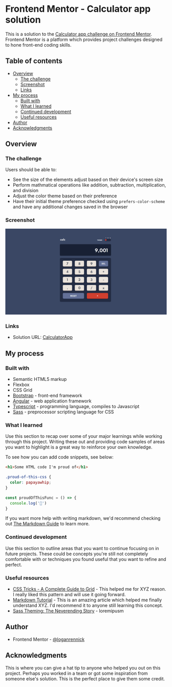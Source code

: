 # Frontend Mentor - Calculator app solution

This is a solution to the [Calculator app challenge on Frontend Mentor](https://www.frontendmentor.io/challenges/calculator-app-9lteq5N29). Frontend Mentor is a platform which provides project challenges designed to hone front-end coding skills.

## Table of contents

- [Overview](#overview)
  - [The challenge](#the-challenge)
  - [Screenshot](#screenshot)
  - [Links](#links)
- [My process](#my-process)
  - [Built with](#built-with)
  - [What I learned](#what-i-learned)
  - [Continued development](#continued-development)
  - [Useful resources](#useful-resources)
- [Author](#author)
- [Acknowledgments](#acknowledgments)

## Overview

### The challenge

Users should be able to:

- See the size of the elements adjust based on their device's screen size
- Perform mathmatical operations like addition, subtraction, multiplication, and division
- Adjust the color theme based on their preference
- Have their initial theme preference checked using `prefers-color-scheme` and have any additional changes saved in the browser

### Screenshot

![screenshot](./screenshot.png)

### Links

- Solution URL: [CalculatorApp](https://loganrennick.github.io/calculator-app)

## My process

### Built with

- Semantic HTML5 markup
- Flexbox
- CSS Grid
- [Bootstrap](https://getbootstrap.com/) - front-end framework
- [Angular](https://angular.io/) - web application framework
- [Typescript](https://www.typescriptlang.org/) - programming language, compiles to Javascript
- [Sass](https://styled-components.com/) - preprocessor scripting language for CSS

### What I learned

Use this section to recap over some of your major learnings while working through this project. Writing these out and providing code samples of areas you want to highlight is a great way to reinforce your own knowledge.

To see how you can add code snippets, see below:

```html
<h1>Some HTML code I'm proud of</h1>
```
```css
.proud-of-this-css {
  color: papayawhip;
}
```
```js
const proudOfThisFunc = () => {
  console.log('🎉')
}
```

If you want more help with writing markdown, we'd recommend checking out [The Markdown Guide](https://www.markdownguide.org/) to learn more.

### Continued development

Use this section to outline areas that you want to continue focusing on in future projects. These could be concepts you're still not completely comfortable with or techniques you found useful that you want to refine and perfect.

### Useful resources

- [CSS Tricks - A Complete Guide to Grid](https://css-tricks.com/snippets/css/complete-guide-grid/) - This helped me for XYZ reason. I really liked this pattern and will use it going forward.
- [Markdown Tutorial](https://www.markdowntutorial.com/) - This is an amazing article which helped me finally understand XYZ. I'd recommend it to anyone still learning this concept.
- [Sass Theming: The Neverending Story](https://www.sitepoint.com/sass-theming-neverending-story/) - loremipusm

## Author

- Frontend Mentor - [@loganrennick](https://www.frontendmentor.io/profile/loganrennick)

## Acknowledgments

This is where you can give a hat tip to anyone who helped you out on this project. Perhaps you worked in a team or got some inspiration from someone else's solution. This is the perfect place to give them some credit.
